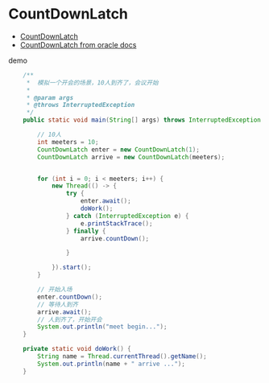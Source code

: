# CountDownLatch

- [CountDownLatch](https://www.cnblogs.com/shiyanch/archive/2011/04/04/2005233.html)
- [CountDownLatch from oracle docs](https://docs.oracle.com/javase/8/docs/api/java/util/concurrent/CountDownLatch.html)

demo

```java
    /**
     *  模拟一个开会的场景，10人到齐了，会议开始
     *
     * @param args
     * @throws InterruptedException
     */
    public static void main(String[] args) throws InterruptedException {

        // 10人
        int meeters = 10;
        CountDownLatch enter = new CountDownLatch(1);
        CountDownLatch arrive = new CountDownLatch(meeters);


        for (int i = 0; i < meeters; i++) {
            new Thread(() -> {
                try {
                    enter.await();
                    doWork();
                } catch (InterruptedException e) {
                    e.printStackTrace();
                } finally {
                    arrive.countDown();

                }

            }).start();
        }

        // 开始入场
        enter.countDown();
        // 等待人到齐
        arrive.await();
        // 人到齐了，开始开会
        System.out.println("meet begin...");
    }

    private static void doWork() {
        String name = Thread.currentThread().getName();
        System.out.println(name + " arrive ...");
    }
```